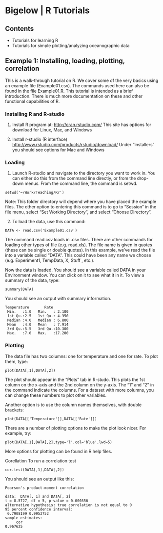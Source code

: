 # Bigelow | R Tutorials

## Contents
 - Tutorials for learning R
 - Tutorials for simple plotting/analyzing oceanographic data


## Example 1: Installing, loading, plotting, correlation

This is a walk-through tutorial on R. We cover some of the very basics using an example file (Example01.csv). The commands used here can also be found in the file Example01.R. This tutorial is intended as a brief introduction. There is much more documentation on these and other functional capabilities of R. 

### Installing R and R-studio

1.  Install R program at: http://cran.rstudio.com/
This site has options for download for Linux, Mac, and Windows
 
2.  Install r-studio  (R interface)
http://www.rstudio.com/products/rstudio/download/
Under “installers” you should see options for Mac and Windows

### Loading

1. Launch R-studio and navigate to the directory you want to work in. You can either do this from the command line directly, or from the drop-down menus. From the command line, the command is setwd.

```setwd('~/Work/Teaching/R/')```

Note: This folder directory will depend where you have placed the example files. The other option to entering this command is to go to “Session” in the file menu, select “Set Working Directory”, and select “Choose Directory”.

2. To load the data, use this command:

```DATA <- read.csv('Example01.csv')```

The command read.csv loads in .csv files. There are other commands for loading other types of file (e.g. read.xls). The file name is given in quotes (these can be single or double quotes). In this example, we’ve read the file into a variable called “DATA”. This could have been any name we choose (e.g. Experiment1, TempData, X, Stuff
, etc.).

Now the data is loaded. You should see a variable called DATA in your Environment window. You can click on it to see what it in it. To view a summary of the data, type:

```summary(DATA)```

You should see an output with summary information.

```
Temperature       Rate       
 Min.   :1.0   Min.   : 2.100  
 1st Qu.:2.5   1st Qu.: 4.350  
 Median :4.0   Median : 6.800  
 Mean   :4.0   Mean   : 7.914  
 3rd Qu.:5.5   3rd Qu.:10.300  
 Max.   :7.0   Max.   :17.200
```

### Plotting

The data file has two columns: one for temperature and one for rate. To plot them, type:

```plot(DATA[,1],DATA[,2])```

The plot should appear in the “Plots” tab in R-studo. This plots the 1st column on the x-axis and the 2nd column on the y-axis. The “1” and “2” in the command indicate the columns. For a dataset with more columns, you can change these numbers to plot other variables.

Another option is to use the column names themselves, with double brackets:

```plot(DATA[['Temperature']],DATA[['Rate']])```

There are a number of plotting options to make the plot look nicer. For example, try:

```plot(DATA[,1],DATA[,2],type='l',col='blue',lwd=5)```

More options for plotting can be found in R help files.

Corellation
To run a correlation test

```cor.test(DATA[,1],DATA[,2])```

You should see an output like this:
```
Pearson's product-moment correlation

data:  DATA[, 1] and DATA[, 2]
t = 8.5727, df = 5, p-value = 0.000356
alternative hypothesis: true correlation is not equal to 0
95 percent confidence interval:
 0.7908199 0.9953752
sample estimates:
     cor 
0.967625
```
